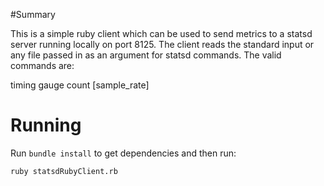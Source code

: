 #Summary

This is a simple ruby client which can be used to send metrics to a statsd server running locally on port 8125.
The client reads the standard input or any file passed in as an argument for statsd commands. The
valid commands are:

timing <name> <value>
gauge <name> <value>
count <name> <value> [sample_rate]

# Running

Run `bundle install` to get dependencies and then run:

```
ruby statsdRubyClient.rb
```
